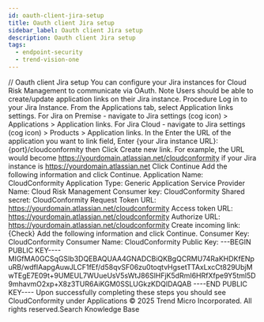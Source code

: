 ```yaml
---
id: oauth-client-jira-setup
title: Oauth client Jira setup
sidebar_label: Oauth client Jira setup
description: Oauth client Jira setup
tags:
  - endpoint-security
  - trend-vision-one
---
```


/*<![CDATA[*/ $('#title').html($('meta[name=map-description]').attr('content')); /*]]>*/ Oauth client Jira setup You can configure your Jira instances for Cloud Risk Management to communicate via OAuth. Note Users should be able to create/update application links on their Jira instance. Procedure Log in to your Jira Instance. From the Applications tab, select Application links settings. For Jira on Premise - navigate to Jira settings (cog icon) > Applications > Application links. For Jira Cloud - navigate to Jira settings (cog icon) > Products > Application links. In the Enter the URL of the application you want to link field, Enter {your Jira instance URL}:{port}/cloudconformity then Click Create new link. For example, the URL would become https://yourdomain.atlassian.net/cloudconformity if your Jira instance is https://yourdomain.atlassian.net Click Continue Add the following information and click Continue. Application Name: CloudConformity Application Type: Generic Application Service Provider Name: Cloud Risk Management Consumer key: CloudConformity Shared secret: CloudConformity Request Token URL: https://yourdomain.atlassian.net/cloudconformity Access token URL: https://yourdomain.atlassian.net/cloudconformity Authorize URL: https://yourdomain.atlassian.net/cloudconformity Create incoming link: {Check} Add the following information and click Continue. Consumer Key: CloudConformity Consumer Name: CloudConformity Public Key: ---BEGIN PUBLIC KEY---- MIGfMA0GCSqGSIb3DQEBAQUAA4GNADCBiQKBgQCRMU74RaKHDKfENpuRB/wdfIAapgAuwJLCF1fEf/d58qvSF06zu0toqtvHgsetTTAxLxcCt829UbjMwTEgE7E09t+9UMEUL7WUueUsV5sWtJ86SlHFjK5dRmI6HRfXfpe9Y5tml5D9mhavmO2xp+X8z3TUR6AiKGM0SSLUGkzKDQIDAQAB ----END PUBLIC KEY---- Upon successfully completing these steps you should see CloudConformity under Applications © 2025 Trend Micro Incorporated. All rights reserved.Search Knowledge Base